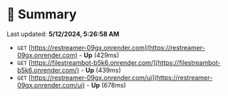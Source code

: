 # 📖 Summary
Last updated: **5/12/2024, 5:26:58 AM**

- `GET` [https://restreamer-09gx.onrender.com](https://restreamer-09gx.onrender.com) - **Up** (429ms)
- `GET` [https://filestreambot-b5k6.onrender.com/](https://filestreambot-b5k6.onrender.com/) - **Up** (439ms)
- `GET` [https://restreamer-09gx.onrender.com/ui](https://restreamer-09gx.onrender.com/ui) - **Up** (678ms)
